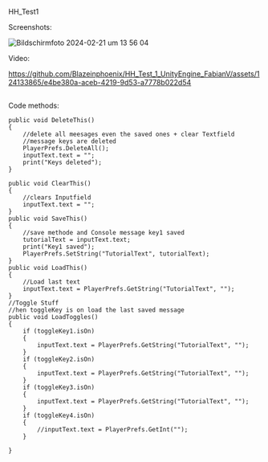 HH_Test1





Screenshots:

![Bildschirmfoto 2024-02-21 um 13 56 04](https://github.com/Blazeinphoenix/HH_Test_1_UnityEngine_FabianV/assets/124133865/aca7abd4-66ce-4d81-b6db-f76ebf2fc4bc)





Video:

https://github.com/Blazeinphoenix/HH_Test_1_UnityEngine_FabianV/assets/124133865/e4be380a-aceb-4219-9d53-a7778b022d54

##
Code methods:




    public void DeleteThis()
    {
        //delete all meesages even the saved ones + clear Textfield
        //message keys are deleted
        PlayerPrefs.DeleteAll();
        inputText.text = "";
        print("Keys deleted");
    }

    public void ClearThis()
    {
        //clears Inputfield 
        inputText.text = "";
    }
    public void SaveThis()
    {
        //save methode and Console message key1 saved
        tutorialText = inputText.text;
        print("Key1 saved");
        PlayerPrefs.SetString("TutorialText", tutorialText);
    }
    public void LoadThis()
    {
        //Load last text
        inputText.text = PlayerPrefs.GetString("TutorialText", "");
    }
    //Toggle Stuff
    //hen toggleKey is on load the last saved message
    public void LoadToggles()
    {
        if (toggleKey1.isOn)
        {
            inputText.text = PlayerPrefs.GetString("TutorialText", "");
        }
        if (toggleKey2.isOn)
        {
            inputText.text = PlayerPrefs.GetString("TutorialText", "");
        }
        if (toggleKey3.isOn)
        {
            inputText.text = PlayerPrefs.GetString("TutorialText", "");
        }
        if (toggleKey4.isOn)
        {
            //inputText.text = PlayerPrefs.GetInt("");
        }

    }
